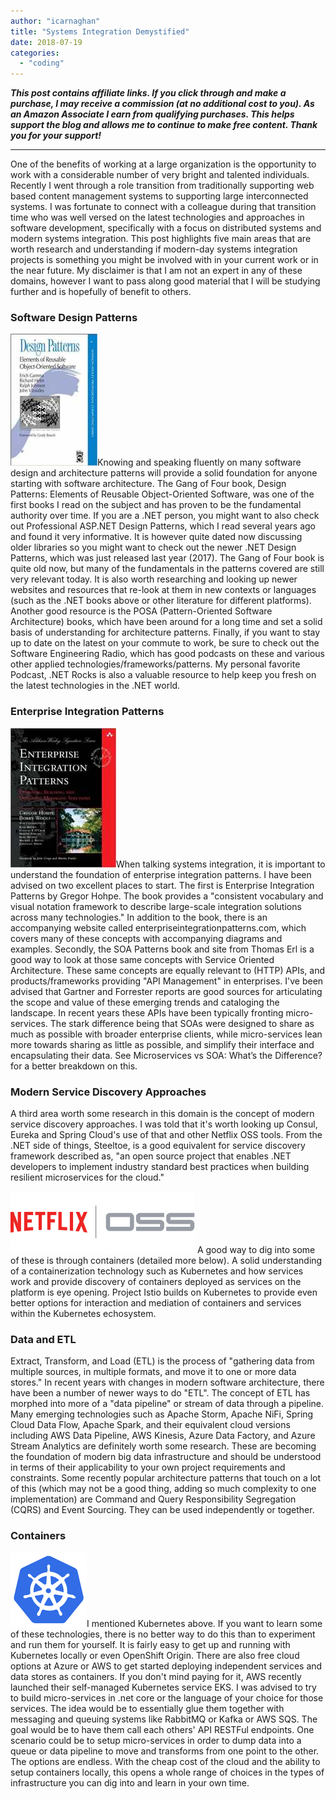 ```yaml
---
author: "icarnaghan"
title: "Systems Integration Demystified"
date: 2018-07-19
categories: 
  - "coding"
---
```


_**This post contains affiliate links. If you click through and make a purchase, I may receive a commission (at no additional cost to you). As an Amazon Associate I earn from qualifying purchases. This helps support the blog and allows me to continue to make free content. Thank you for your support!**_

* * *

One of the benefits of working at a large organization is the opportunity to work with a considerable number of very bright and talented individuals. Recently I went through a role transition from traditionally supporting web based content management systems to supporting large interconnected systems. I was fortunate to connect with a colleague during that transition time who was well versed on the latest technologies and approaches in software development, specifically with a focus on distributed systems and modern systems integration. This post highlights five main areas that are worth research and understanding if modern-day systems integration projects is something you might be involved with in your current work or in the near future. My disclaimer is that I am not an expert in any of these domains, however I want to pass along good material that I will be studying further and is hopefully of benefit to others.

### Software Design Patterns

![](images/51kuc0iWoKL._SX326_BO1204203200_.jpg)Knowing and speaking fluently on many software design and architecture patterns will provide a solid foundation for anyone starting with software architecture. The Gang of Four book, Design Patterns: Elements of Reusable Object-Oriented Software, was one of the first books I read on the subject and has proven to be the fundamental authority over time. If you are a .NET person, you might want to also check out Professional ASP.NET Design Patterns, which I read several years ago and found it very informative. It is however quite dated now discussing older libraries so you might want to check out the newer .NET Design Patterns, which was just released last year (2017). The Gang of Four book is quite old now, but many of the fundamentals in the patterns covered are still very relevant today. It is also worth researching and looking up newer websites and resources that re-look at them in new contexts or languages (such as the .NET books above or other literature for different platforms). Another good resource is the POSA (Pattern-Oriented Software Architecture) books, which have been around for a long time and set a solid basis of understanding for architecture patterns. Finally, if you want to stay up to date on the latest on your commute to work, be sure to check out the Software Engineering Radio, which has good podcasts on these and various other applied technologies/frameworks/patterns. My personal favorite Podcast, .NET Rocks is also a valuable resource to help keep you fresh on the latest technologies in the .NET world.

### Enterprise Integration Patterns

![](images/51pcuI4QqML._SX376_BO1204203200_.jpg)When talking systems integration, it is important to understand the foundation of enterprise integration patterns. I have been advised on two excellent places to start. The first is Enterprise Integration Patterns by Gregor Hohpe. The book provides a "consistent vocabulary and visual notation framework to describe large-scale integration solutions across many technologies." In addition to the book, there is an accompanying website called enterpriseintegrationpatterns.com, which covers many of these concepts with accompanying diagrams and examples. Secondly, the SOA Patterns book and site from Thomas Erl is a good way to look at those same concepts with Service Oriented Architecture. These same concepts are equally relevant to (HTTP) APIs, and products/frameworks providing "API Management" in enterprises. I've been advised that Gartner and Forrester reports are good sources for articulating the scope and value of these emerging trends and cataloging the landscape. In recent years these APIs have been typically fronting micro-services. The stark difference being that SOAs were designed to share as much as possible with broader enterprise clients, while micro-services lean more towards sharing as little as possible, and simplify their interface and encapsulating their data. See Microservices vs SOA: What’s the Difference? for a better breakdown on this.

### Modern Service Discovery Approaches

A third area worth some research in this domain is the concept of modern service discovery approaches. I was told that it's worth looking up Consul, Eureka and Spring Cloud's use of that and other Netflix OSS tools. From the .NET side of things, Steeltoe, is a good equivalent for service discovery framework described as, "an open source project that enables .NET developers to implement industry standard best practices when building resilient microservices for the cloud."

![](images/Netflix-OSS-Logo.png) A good way to dig into some of these is through containers (detailed more below). A solid understanding of a containerization technology such as Kubernetes and how services work and provide discovery of containers deployed as services on the platform is eye opening. Project Istio builds on Kubernetes to provide even better options for interaction and mediation of containers and services within the Kubernetes echosystem.

### Data and ETL

Extract, Transform, and Load (ETL) is the process of "gathering data from multiple sources, in multiple formats, and move it to one or more data stores." In recent years with changes in modern software architecture, there have been a number of newer ways to do "ETL". The concept of ETL has morphed into more of a "data pipeline" or stream of data through a pipeline. Many emerging technologies such as Apache Storm, Apache NiFi, Spring Cloud Data Flow, Apache Spark, and their equivalent cloud versions including AWS Data Pipeline, AWS Kinesis, Azure Data Factory, and Azure Stream Analytics are definitely worth some research. These are becoming the foundation of modern big data infrastructure and should be understood in terms of their applicability to your own project requirements and constraints. Some recently popular architecture patterns that touch on a lot of this (which may not be a good thing, adding so much complexity to one implementation) are Command and Query Responsibility Segregation (CQRS) and Event Sourcing. They can be used independently or together.

### Containers

![](images/Kubernetes_container_engine.png)I mentioned Kubernetes above. If you want to learn some of these technologies, there is no better way to do this than to experiment and run them for yourself. It is fairly easy to get up and running with Kubernetes locally or even OpenShift Origin. There are also free cloud options at Azure or AWS to get started deploying independent services and data stores as containers. If you don't mind paying for it, AWS recently launched their self-managed Kubernetes service EKS. I was advised to try to build micro-services in .net core or the language of your choice for those services. The idea would be to essentially glue them together with messaging and queuing systems like RabbitMQ or Kafka or AWS SQS. The goal would be to have them call each others' API RESTFul endpoints. One scenario could be to setup micro-services in order to dump data into a queue or data pipeline to move and transforms from one point to the other. The options are endless. With the cheap cost of the cloud and the ability to setup containers locally, this opens a whole range of choices in the types of infrastructure you can dig into and learn in your own time.
